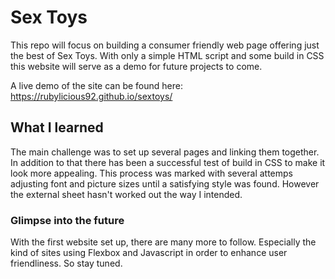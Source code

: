 # Sex Toys
This repo will focus on building a consumer friendly web page offering just the best of Sex Toys. 
With only a simple HTML script and some build in CSS this website will serve as a demo for future projects to come.

A live demo of the site can be found here: https://rubylicious92.github.io/sextoys/

## What I learned 

The main challenge was to set up several pages and linking them together. In addition to that there has been a successful test of build in CSS to make it look more appealing. This process was marked with several attemps adjusting font and picture sizes until a satisfying style was found. 
However the external sheet hasn't worked out the way I intended. 

### Glimpse into the future

With the first website set up, there are many more to follow. Especially the kind of sites using Flexbox and Javascript in order to enhance user friendliness. So stay tuned. 
